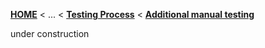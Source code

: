 <!-- Breadcrumb -->
[**HOME**](https://github.com/tthuem/FeatureIDE/wiki) < ... < [**Testing Process**](https://github.com/tthuem/FeatureIDE/wiki/Testing-Process) < [**Additional manual testing**](https://github.com/tthuem/FeatureIDE/wiki/Additional-manual-testing)

<!-- Introduction --> 
under construction

<!-- Outline -->

<!-- Content -->